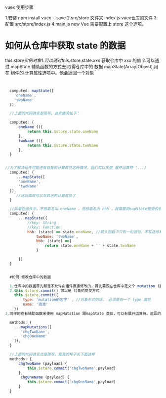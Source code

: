 vuex 使用步骤

1.安装 npm install vuex --save
2.src/store 文件夹 index.js  vuex仓库的文件
3.配置 src/store/index.js
4.main.js new Vue 需要配置上 store 这个选项。

# 如何从仓库中获取 state 的数据

this.$store 实例对象
1.可以通过 this.$store.state.xxx 获取仓库中 xxx 的值
2.可以通过 mapState 辅助函数的方式去 取得仓库中的 数据
mapState(Array|Object).用在 组件的 计算属性选项中。他会返回一个对象
```js


  computed: mapState([
    'oneName',
    'twoName'
  ]),

  //上面的代码其实是简写，真实情况如下：

  computed: {
      oneName (){
          return this.$store.state.oneName
      }, 
      twoName (){
          return this.$store.state.twoName
      }, 
  }


//为了解决组件可能还有自身的计算属性这种情况，我们可以采用 展开运算符 (...)
  computed: {
     ...mapState([
      'oneName',
      'twoName'
  ]),
     //这后面就可以写其余的计算属性了
  }   

  //如果在组件中，不想取名叫 oneName ，而想取名为 hhh ，就需要将mapState接受的参数修改为一个对象
  computed: {
      ...mapState({
          //key: String
          //key: Function
          hhh: (state) => state.oneName, //箭头函数中只有一句语句，不写括号默认return出去
              twoName: 'twoName',
              bbb: (state) =>{
                  return state.oneName + '' + state.twoName
              }

      })
  }


  #如何 修改仓库中的数据

  1.仓库中的数据首先都是不允许由组件直接修改的，首先需要在仓库中定义个 mutation (突变) 。然后组件中可以通过 this.$store.commit('mutation的名字') 来提交那个 mutation .然后由 mutation 去修改。
  2.this.$store.commit() 可以是 对象的提交方式
    this.$store.commit({
        type: 'mutation的名字' , //对象形式的话， 必须要有一个 type 属性
        name: '滴滴'
    })
3.同样的也有辅助函数来使用 mapMutation 跟mapState 类似，可以有展开运算符。返回的也是对象。可以有接受 数组 或者 对象的情况。但是就一点不一样。mapState 与 mapGetters 是用在 computed 选项中。而mapMutations与mapActions 用在 methods 里面。

  methods: {
    ...mapMutations([
       'chgTwoName',
       'chgOneName'   
    ]),
  } 

  //上面的代码其实也是简写，真真的样子长下面这样
  methods: {
      chgTwoName (payload) {
          this.$store.commit('chgTwoName',payload)
      },
       chgOneName (payload) {
          this.$store.commit('chgOneName',payload)
      }
  }

